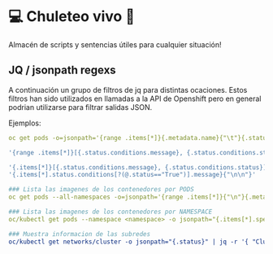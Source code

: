 # 💻 Chuleteo vivo 📜

Almacén de scripts y sentencias útiles para cualquier situación!

## JQ / jsonpath regexs

A continuación un grupo de filtros de jq para distintas ocaciones. Estos filtros han sido utilizados en llamadas a la API de Openshift pero en general podrian utilizarse para filtrar salidas JSON.

Ejemplos:
```yaml
oc get pods -o=jsonpath='{range .items[*]}{.metadata.name}{"\t"}{.status.startTime}{"\n"}{end}'

'{range .items[*]}[{.status.conditions.message}, {.status.conditions.status}] {"\n"}{end}'

'{.items[*]}[{.status.conditions.message}, {.status.conditions.status}] {"\n"}'
'{.items[*].status.conditions[?(@.status=="True")].message}{"\n\n"}'

### Lista las imagenes de los contenedores por PODS
oc get pods --all-namespaces -o=jsonpath='{range .items[*]}{"\n"}{.metadata.name}{":\t"}{range .spec.containers[*]}{.image}{", "}{end}{end}' | sort

### Lista las imagenes de los contenedores por NAMESPACE
oc/kubectl get pods --namespace <namespace> -o jsonpath="{.items[*].spec.containers[*].image}"

### Muestra informacion de las subredes 
oc/kubectl get networks/cluster -o jsonpath="{.status}" | jq -r '{ "Cluster Network": .clusterNetwork[].cidr, "Service Network": .serviceNetwork[] }'

```
